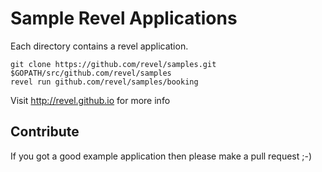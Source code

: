 # Sample Revel Applications

Each directory contains a revel application.

```
git clone https://github.com/revel/samples.git $GOPATH/src/github.com/revel/samples
revel run github.com/revel/samples/booking
```

Visit http://revel.github.io for more info

## Contribute
If you got a good example application then please make a pull request ;-)
